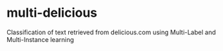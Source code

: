 # multi-delicious
Classification of text retrieved from delicious.com using Multi-Label and Multi-Instance learning
